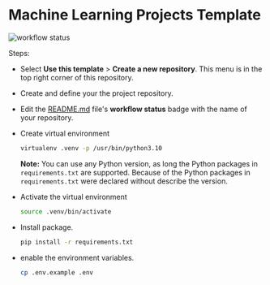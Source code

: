 # **Machine Learning Projects Template**

![workflow status](https://github.com/rohwid/machine-learning-project-template/actions/workflows/builder.yml/badge.svg)

Steps:
+ Select **Use this template** > **Create a new repository**. This menu is in the top right corner of this repository.
+ Create and define your the project repository.
+ Edit the [README.md](README.md) file's **workflow status** badge with the name of your repository.
+ Create virtual environment

    ```bash
    virtualenv .venv -p /usr/bin/python3.10
    ```
  **Note:** You can use any Python version, as long the Python packages in `requirements.txt` are supported. Because of the Python packages in `requirements.txt` were declared without describe the version.
+ Activate the virtual environment

    ```bash
    source .venv/bin/activate
    ```

+ Install package.

    ```bash
    pip install -r requirements.txt
    ```

+ enable the environment variables.

    ```bash
    cp .env.example .env
    ```